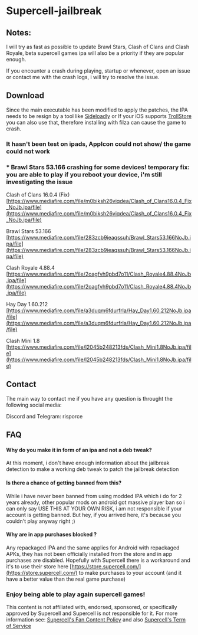 # Supercell-jailbreak
## Notes: ##

I will try as fast as possible to update Brawl Stars, Clash of Clans and Clash Royale, beta supercell games ipa will also be a priority if they are popular enough.

If you encounter a crash during playing, startup or whenever, open an issue or contact me with the crash logs, i will try to resolve the issue.


## Download ##

Since the main executable has been modified to apply the patches, the IPA needs to be resign by a tool like [Sideloadly](https://sideloadly.io/) or If your iOS supports [TrollStore](https://github.com/opa334/TrollStore) you can also use that, therefore installing with filza can cause the game to crash.

### It hasn't been test on ipads, AppIcon could not show/ the game could not work ###

### * Brawl Stars 53.166 crashing for some devices! temporary fix: you are able to play if you reboot your device, i'm still investigating the issue ###

Clash of Clans 16.0.4 (Fix) [https://www.mediafire.com/file/m0biksh26viqdea/Clash_of_Clans16.0.4_Fix_NoJb.ipa/file](https://www.mediafire.com/file/m0biksh26viqdea/Clash_of_Clans16.0.4_Fix_NoJb.ipa/file)

Brawl Stars 53.166 [https://www.mediafire.com/file/283zcb9ieaqssuh/Brawl_Stars53.166NoJb.ipa/file](https://www.mediafire.com/file/283zcb9ieaqssuh/Brawl_Stars53.166NoJb.ipa/file)

Clash Royale 4.88.4 [https://www.mediafire.com/file/2oagfvh9pbd7o11/Clash_Royale4.88.4NoJb.ipa/file](https://www.mediafire.com/file/2oagfvh9pbd7o11/Clash_Royale4.88.4NoJb.ipa/file)

Hay Day 1.60.212 [https://www.mediafire.com/file/a3duqm6fdurfrla/Hay_Day1.60.212NoJb.ipa/file](https://www.mediafire.com/file/a3duqm6fdurfrla/Hay_Day1.60.212NoJb.ipa/file)

Clash Mini 1.8 [https://www.mediafire.com/file/l2045b248213fds/Clash_Mini1.8NoJb.ipa/file](https://www.mediafire.com/file/l2045b248213fds/Clash_Mini1.8NoJb.ipa/file)

## Contact ##
The main way to contact me if you have any question is throught the following social media:

Discord and Telegram: risporce

## FAQ ##

####  Why do you make it in form of an ipa and not a deb tweak? ####
At this moment, i don't have enough information about the jailbreak detection to make a working deb tweak to patch the jailbreak detection

#### Is there a chance of getting banned from this? #### 
While i have never been banned from using modded IPA which i do for 2 years already, other popular mods on android got massive player ban so i can only say USE THIS AT YOUR OWN RISK, i am not responsible if your account is getting banned. But hey, if you arrived here, it's because you couldn't play anyway right ;)

#### Why are in app purchases blocked ? ####
Any repackaged IPA and the same applies for Android with repackaged APKs, they has not been officially installed from the store and in app purchases are disabled. Hopefully with Supercell there is a workaround and it's to use their store here [https://store.supercell.com/](https://store.supercell.com/) to make purchases to your account (and it have a better value than the real game purchase)

### Enjoy being able to play again supercell games! ###
This content is not affiliated with, endorsed, sponsored, or specifically approved by Supercell and Supercell is not responsible for it. For more information see: [Supercell's Fan Content Policy](https://supercell.com/en/fan-content-policy/) and also [Supercell's Term of Service](https://supercell.com/en/terms-of-service/)
